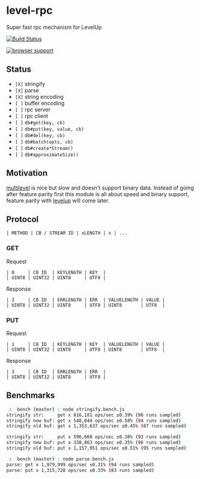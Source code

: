 
# level-rpc

Super fast rpc mechanism for LevelUp

[![Build Status](https://travis-ci.org/juliangruber/level-rpc.png?branch=master)](https://travis-ci.org/juliangruber/level-rpc)

[![browser support](https://ci.testling.com/juliangruber/level-rpc.png)](https://ci.testling.com/juliangruber/level-rpc)

## Status

* `[X]` stringify
* `[X]` parse
* `[X]` string encoding
* `[ ]` buffer encoding
* `[ ]` rpc server
* `[ ]` rpc client
* `[ ]` `db#get(key, cb)`
* `[ ]` `db#put(key, value, cb)`
* `[ ]` `db#del(key, cb)`
* `[ ]` `db#batch(opts, cb)`
* `[ ]` `db#create*Stream()`
* `[ ]` `db#approximateSize()`

## Motivation

[multilevel](https://github.com/juliangruber/multilevel) is nice but slow and doesn't support binary data. Instead of going after feature parity first this module is all about speed and binary support, feature parity with [levelup](https://github.com/rvagg/node-levelup) will come later.

## Protocol

```
| METHOD | CB / STREAM ID | xLENGTH | x | ...
```

### GET

Request

```
| 0     | CB ID  | KEYLENGTH | KEY  |
| UINT8 | UINT32 | UINT8     | UTF8 |
```

Response

```
| 2     | CB ID  | ERRLENGTH | ERR  | VALUELENGTH | VALUE |
| UINT8 | UINT32 | UINT8     | UTF8 | UINT8       | UTF8  |
```

### PUT

Request

```
| 1     | CB ID  | KEYLENGTH | KEY  | VALUELENGTH | VALUE |
| UINT8 | UINT32 | UINT8     | UTF8 | UINT8       | UTF8  |
```

Response

```
| 3     | CB ID  | ERRLENGTH | ERR  |
| UINT8 | UINT32 | UINT8     | UTF8 |
```

## Benchmarks

```bash
 ∴  bench (master) : node stringify.bench.js 
stringify str:     get x 816,181 ops/sec ±0.39% (96 runs sampled)
stringify new buf: get x 548,044 ops/sec ±0.58% (94 runs sampled)
stringify old buf: get x 1,353,637 ops/sec ±0.45% (87 runs sampled)

stringify str:     put x 596,660 ops/sec ±0.38% (93 runs sampled)
stringify new buf: put x 338,863 ops/sec ±0.35% (96 runs sampled)
stringify old buf: put x 1,157,951 ops/sec ±0.51% (95 runs sampled)
```

```bash
 ∴  bench (master) : node parse.bench.js 
parse: get x 1,979,999 ops/sec ±0.31% (94 runs sampled)
parse: put x 1,315,728 ops/sec ±0.33% (83 runs sampled)
```